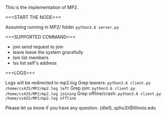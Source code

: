 This is the implementation of MP2. 

===START THE NODE===

Assuming running in MP2/ folder
`python3.6 server.py`



===SUPPORTED COMMAND===

* join send request to join
* leave leave the system gracefully
* lsm list members
* lss list self's address 



===LOGS===

Logs will be redirected to mp2.log
Grep leavers: `python3.6 client.py /home/cs425/MP2/mp2.log left`
Grep join: `python3.6 client.py /home/cs425/MP2/mp2.log joining`
Grep offline/crash: `python3.6 client.py /home/cs425/MP2/mp2.log offline`

Please let us know if you have any question. {dlei5, qzhu3}@illinois.edu
